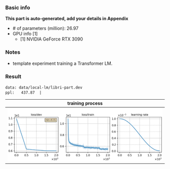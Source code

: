 ### Basic info

**This part is auto-generated, add your details in Appendix**

* \# of parameters (million): 26.97
* GPU info \[1\]
  * \[1\] NVIDIA GeForce RTX 3090

### Notes

* template experiment training a Transformer LM.

### Result
```
data: data/local-lm/libri-part.dev
ppl:   437.87  |
```

|     training process    |
|:-----------------------:|
|![tb-plot](./monitor.png)|
